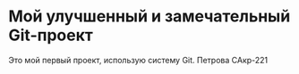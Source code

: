# Мой улучшенный и замечательный Git-проект

Это мой первый проект, использую систему Git. Петрова САкр-221

